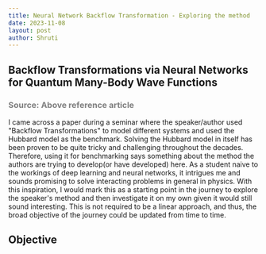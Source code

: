 ```yaml
---
title: Neural Network Backflow Transformation - Exploring the method
date: 2023-11-08
layout: post
author: Shruti
---
```


## Backflow Transformations via Neural Networks for Quantum Many-Body Wave Functions
### <span style="color: grey;">Source: Above reference article</span> 
I came across a paper during a seminar where the speaker/author used "Backflow Transformations" to model different systems and used the Hubbard model as the benchmark. Solving the Hubbard model in itself has been proven to be quite tricky and challenging throughout the decades. Therefore, using it for benchmarking says something about the method the authors are trying to develop(or have developed) here. As a student naive to the workings of deep learning and neural networks, it intrigues me and sounds promising to solve interacting problems in general in physics. With this inspiration, I would mark this as a starting point in the journey to explore the speaker's method and then investigate it on my own given it would still sound interesting. This is not required to be a linear approach, and thus, the broad objective of the journey could be updated from time to time.

## Objective

